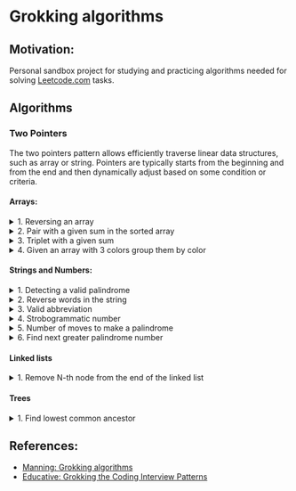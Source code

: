 # Grokking algorithms

## Motivation:

Personal sandbox project for studying and practicing algorithms needed for
solving [Leetcode.com](https://leetcode.com) tasks.

## Algorithms

### Two Pointers

The two pointers pattern allows efficiently traverse linear data structures, such as array or
string. Pointers are typically starts from the beginning and from the end and then dynamically
adjust based on some condition or criteria.

#### Arrays:

<details>

<summary>1. Reversing an array</summary>

---

#### Algorithm:

1. Starting from the first and last element
2. Flip elements and move pointers

---
</details>

<details>
<summary>2. Pair with a given sum in the sorted array</summary>

---

#### Code example:

[pair with a given sum in a sorted array](src/test/java/arrays/twopointers/TwoPointersPairSum.java).

#### Algorithm:

1. Starting from the first and last element
2. Compare sum of current elements:
    - if sum more than expected - decrement right pointer index
    - if sum less than expected - increment left pointer index

![TwoPointers - sum of tuple.drawio.png](diagrams%2FTwoPointers%20-%20sum%20of%20tuple.drawio.png)

---
</details>

<details>
<summary>3. Triplet with a given sum</summary>

---

#### Code example:

[triplet with a given sum](src/test/java/arrays/twopointers/TwoPointersTripletSum.java)

#### Algorithm:

1. Sort an array in ascending order
2. Iterating through all elements from the start to the `length - 2`
3. On each iteration:
    1. initialise 2 pointers: start as `i + 1` and end as `lenght - 1`
    2. calculate sum of 3 elements: start, end and current

![TwoPointers - sum of triple.drawio.png](diagrams/TwoPointers%20-%20sum%20of%20triple.drawio.png)

---
</details>

<details>
<summary>4. Given an array with 3 colors group them by color</summary>

---

#### Example:

Colors:

- red - 0
- green - 1
- blue - 2

Input: `[0 1 0 2 1 0 1]`

Output: `[0 0 0 1 1 1 2]`

#### Code example:

[sort colors](src/test/java/arrays/twopointers/TwoPointersSortColors.java)

#### Algorithm:

1. Initialise 3 pointers:
    - `left`: start of the array, responsible for `0`
    - `current`: start of the array, responsible for `1`
    - `right`: end of the array, responsible for `1`
2. On each step check `current` element:
    - if it is `1` - increment `current` index
    - if it is `0` - swap `current` and `left` and increment **both `current` and `left`**
    - if it is `2` - swap `current` and `right` and decrement **only** `right`
3. Do this until `current` will reach `right`

![TP-sort-colors.png](diagrams/arrays/TP-sort-colors.png)

---
</details>

#### Strings and Numbers:

<details>
<summary>1. Detecting a valid palindrome</summary>

---

#### Code example:

[detecting a palindrome](src/test/java/strings/twopointers/TwoPointersPalindrome.java).

#### Algorithm:

1. starting from start and end
2. on each steps checking if letters match
3. if pointers reached same index - then string is a palindrome

---
</details>

<details>
<summary>2. Reverse words in the string</summary>

---

#### Example:

- Given: `Red Big Elf Hat`
- Expected result: `Hat Elf Big Red`

#### Code example:

[reverse words](src/test/java/strings/twopointers/TwoPointersReverseWords.java)

#### Algorithm:

1. Reverse a string using two pointers:
    1. initialise `start` pointer at the start of the string
    2. initialise `end` pointer at the end of the string
    3. swap symbols for `start` and `end` pointers
    4. increment `start` pointer and decrement `end` pointer
2. On the reverses string initialise two pointers both on the start of the string
3. Move `end` pointer until next symbol is space or end of the string
4. Reverse word between `start` and `end` pointers
5. Move both start and end pointers to the index of found space

![TP-reverse-words.drawio.png](diagrams/strings/TP-reverse-words.drawio.png)

---
</details>

<details>
<summary>3. Valid abbreviation</summary>

---

Valid examples:

- kubernetes -> k8s
- internationalisation -> i18n

Invalid examples:

- car -> c2t
- car -> c0ar
- hat -> 2d

#### Code example:

[Valid palindrome](src/test/java/strings/twopointers/TwoPointerValidAbbreviation.java)

#### Algorithm:

1. Initialise 2 pointers: first for word and second for abbreviation
2. For each letter of abbreviation:
    - if it is a digit:
        - if it 0 - return false
        - if not 0 - parse number moving abbreviation pointer and increment word pointer on this
          number
    - if not a digit:
        - if word pointer is out of word length - return false
        - if word letter does not match abbreviation letter - return false
        - if letters match - increment both pointers
3. If abbreviation fully checked and there are no additional letters in word - return true

![TP-valid-abbreviation.drawio.png](diagrams/strings/TP-valid-abbreviation.drawio.png)

---
</details>

<details>
<summary>4. Strobogrammatic number</summary>

---

[Strobogrammatic number](https://en.wikipedia.org/wiki/Strobogrammatic_number) - is a number, that
reads the same rotated 180 degrees.

Valid examples:

- 101
- 609
  Invalid examples:
- 1010
- 828

#### Code example:

[Strobogrammatic number](src/test/java/strings/twopointers/TwoPointersStrobogrammaticNumber.java)

#### Algorithm:

1. Initialise 2 pointers: first at the beginning of the number and second at the end
2. For the beginning digit find corresponding strobogrammatic digit
3. If strobogrammatic digit not match digit at the end - return false
4. Otherwise increment start pointer and decrement end pointer
5. If pointers met - number is strobogrammatic

---
</details>

<details>
<summary>5. Number of moves to make a palindrome</summary>

---

Example: `aabb -> abab -> abba`

#### Code example:

[Number of moves to make a palindrome](src/test/java/strings/twopointers/TwoPointersNumOfMovesToMakePalindrome.java)

#### Algorithm:

1. Initialise 2 pointers: `left` at start and at `right` the end of the string
2. If `left` and `right` letters are not the same:
    - Move `right` pointer till it bigger the `left` and letter is not equal to `left` letter
    - if found:
        - move `right` pointer back swapping letters and incrementing number of moves
        - increment `left` pointer and decrement `right` pointer
    - if not found for the first time:
        - move `left` pointer to the middle swapping letters, so `left` letter is in the middle
        - set `left` and `right` pointer back to their positions
    - if not found for the second time - it is not possible to make a palindrome
3. Continue till pointer meet

![TP-num-of-moves-for-palindrome.drawio.png](diagrams/strings/TP-num-of-moves-for-palindrome.drawio.png)

---
</details>

<details>
<summary>6. Find next greater palindrome number</summary>

---

Example:

- 1221 - 2112
- 14322341 - 21344312
- 131 - null

#### Code example:

[Find next greater palindrome number.java](src/test/java/strings/twopointers/TwoPointersNextGreaterPalindrome.java)

#### Algorithm:

1. Split palindrome into 2 halves, in case of odd number of letters - store middle one separately
2. start iterating from the end of the left half
3. find **digit to replace**: the one, that is less than next one, e.g.: `[3]4`, `[1]3`, etc.
4. restart iteration from the end of the left half
5. find **replacement digit**: the one, that is bigger than **digit to replace**
6. swap **digit to replace** with **replacement digit**
7. reverse all the digits to the right of the swapped position
8. mirror left half and add middle digit if required to return the answer

![TP-next-greater-palindrome.drawio.png](diagrams/strings/TP-next-greater-palindrome.drawio.png)

---
</details>

#### Linked lists

<details>
<summary>1. Remove N-th node from the end of the linked list</summary>

---

#### Code example:

[remove n-th node from the end of linked list](src/test/java/linkedlist/TwoPointersRemoveNthsNode.java)

#### Algorithm:

1. Init 2 pointers at the beginning of the list: left and right
2. Move right pointer to `n` positions
3. Move both pointers to till right hits the end of the list
4. Relink `next` element of the left pointer

![TP-remove-nth-node.drawio.png](diagrams/linkedlist/TP-remove-nth-node.drawio.png)

---
</details>

#### Trees

<details>
<summary>1. Find lowest common ancestor</summary>

---

#### Example:

Given 2 nodes of the tree find lowest common ancestor:
![TP-lowest-common-ancestor-example.drawio.png](diagrams/tree/TP-lowest-common-ancestor-example.drawio.png)

#### Code example:

[Lowest common ancestor](src/test/java/tree/LowestCommonAncestor.java)

#### Algorithm:

1. Initialise two pointers: one on the first and another on second
2. Move both pointers one step up
3. If pointers meet - return the node
4. If pointer reached root - move it to the starting position of the other node

![TP-lowest-common-ancestor.drawio.png](diagrams/tree/TP-lowest-common-ancestor.drawio.png)

---
</details>

## References:

- [Manning: Grokking algorithms](https://www.manning.com/books/grokking-algorithms)
- [Educative: Grokking the Coding Interview Patterns](https://www.educative.io/courses/grokking-coding-interview)
